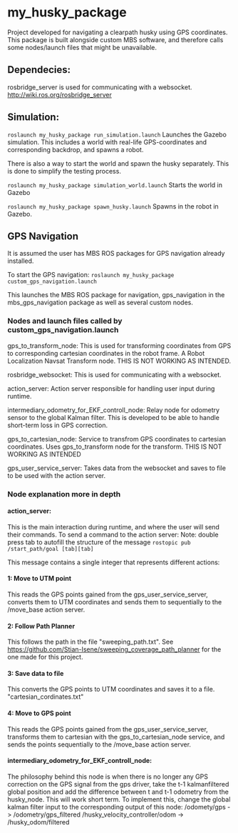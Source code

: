 # my_husky_package
Project developed for navigating a clearpath husky using GPS coordinates.
This package is built alongside custom MBS software, and therefore calls some nodes/launch files that might be unavailable.



## Dependecies:
rosbridge_server is used for communicating with a websocket. http://wiki.ros.org/rosbridge_server

## Simulation:
 ``` roslaunch my_husky_package run_simulation.launch ```
Launches the Gazebo simulation. This includes a world with real-life GPS-coordinates and corresponding backdrop, and spawns a robot.

There is also a way to start the world and spawn the husky separately. This is done to simplify the testing process.

``` roslaunch my_husky_package simulation_world.launch ```
Starts the world in Gazebo

``` roslaunch my_husky_package spawn_husky.launch ```
Spawns in the robot in Gazebo.


## GPS Navigation

It is assumed the user has MBS ROS packages for GPS navigation already installed.


To start the GPS navigation:
``` roslaunch my_husky_package custom_gps_navigation.launch ```

This launches the MBS ROS package for navigation, gps_navigation in the mbs_gps_navigation package as well as several custom nodes.

### Nodes and launch files called by  custom_gps_navigation.launch
gps_to_transform_node: This is used for transforming coordinates from GPS to corresponding cartesian coordinates in the robot frame. A Robot Localization Navsat Transform node. THIS IS NOT WORKING AS INTENDED.

rosbridge_websocket: This is used for communicating with a websocket.

action_server: Action server responsible for handling user input during runtime.

intermediary_odometry_for_EKF_controll_node: Relay node for odometry sensor to the global Kalman filter. This is developed to be able to handle short-term loss in GPS correction. 

gps_to_cartesian_node: Service to transfrom GPS coordinates to cartesian coordinates. Uses gps_to_transform node for the transform. THIS IS NOT WORKING AS INTENDED

gps_user_service_server: Takes data from the websocket and saves to file to be used with the action server.



### Node explanation more in depth

#### action_server:
This is the main interaction during runtime, and where the user will send their commands.
To send a command to the action server:
Note: double press tab to autofill the structure of the message
``` rostopic pub /start_path/goal [tab][tab] ```

This message contains a single integer that represents different actions:
#### 1:  Move to UTM point
This reads the GPS points gained from the gps_user_service_server, converts them to UTM coordinates and sends them to sequentially to the /move_base action server.

#### 2: Follow Path Planner
This follows the path in the file "sweeping_path.txt". See https://github.com/Stian-Isene/sweeping_coverage_path_planner for the one made for this project.

#### 3: Save data to file
This converts the GPS points to UTM coordinates and saves it to a file. "cartesian_cordinates.txt"

#### 4: Move to GPS point
This reads the GPS points gained from the gps_user_service_server, transforms them to cartesian with the gps_to_cartesian_node service,  and sends the points sequentially to the /move_base action server.


#### intermediary_odometry_for_EKF_controll_node:
The philosophy behind this node is when there is no longer any GPS correction on the GPS signal from the gps driver, take the t-1 kalmanfiltered global position and add the difference between t and t-1 odometry from the husky_node. This will work short term. To implement this, change the global kalman filter input to the corresponding output of this node:
/odomety/gps -> /odometry/gps_filtered
/husky_velocity_controller/odom -> /husky_odom/filtered



